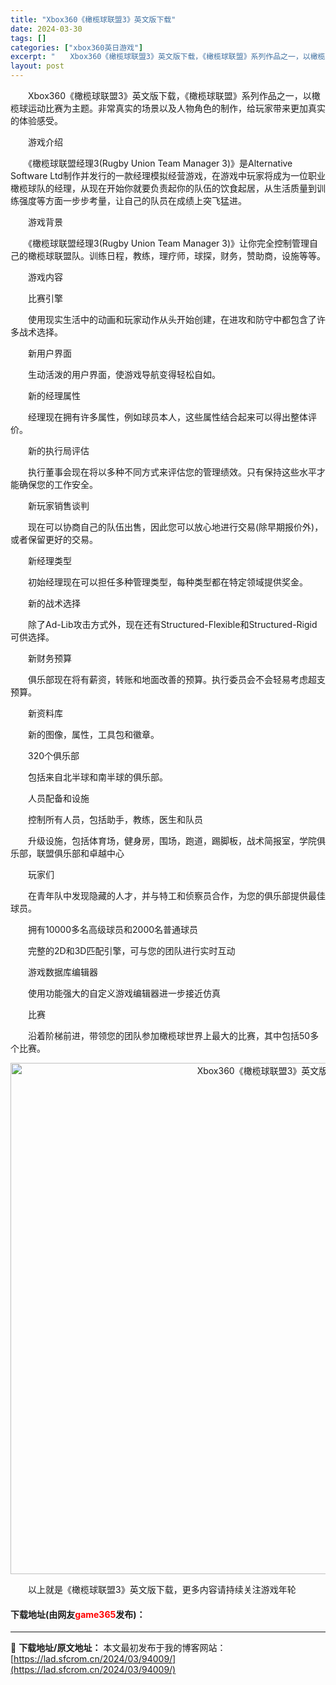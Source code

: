 ```yaml
---
title: "Xbox360《橄榄球联盟3》英文版下载"
date: 2024-03-30
tags: []
categories: ["xbox360英日游戏"]
excerpt: "　　Xbox360《橄榄球联盟3》英文版下载，《橄榄球联盟》系列作品之一，以橄榄球运动比赛为主题。非常真实的场景以及人物角色的制作，给玩家带来更加真实的体验感受。 　　游戏介绍 　　《橄榄球联盟经理3(Rugby Union Team Manager 3)》是Alternative Software&hellip;"
layout: post
---
```


 <p>　　Xbox360《橄榄球联盟3》英文版下载，《橄榄球联盟》系列作品之一，以橄榄球运动比赛为主题。非常真实的场景以及人物角色的制作，给玩家带来更加真实的体验感受。</p> <p>　　游戏介绍</p> <p>　　《橄榄球联盟经理3(Rugby Union Team Manager 3)》是Alternative Software Ltd制作并发行的一款经理模拟经营游戏，在游戏中玩家将成为一位职业橄榄球队的经理，从现在开始你就要负责起你的队伍的饮食起居，从生活质量到训练强度等方面一步步考量，让自己的队员在成绩上突飞猛进。</p> <p>　　游戏背景</p> <p>　　《橄榄球联盟经理3(Rugby Union Team Manager 3)》让你完全控制管理自己的橄榄球联盟队。训练日程，教练，理疗师，球探，财务，赞助商，设施等等。</p> <p>　　游戏内容</p> <p>　　比赛引擎</p> <p>　　使用现实生活中的动画和玩家动作从头开始创建，在进攻和防守中都包含了许多战术选择。</p> <p>　　新用户界面</p> <p>　　生动活泼的用户界面，使游戏导航变得轻松自如。</p> <p>　　新的经理属性</p> <p>　　经理现在拥有许多属性，例如球员本人，这些属性结合起来可以得出整体评价。</p> <p>　　新的执行局评估</p> <p>　　执行董事会现在将以多种不同方式来评估您的管理绩效。只有保持这些水平才能确保您的工作安全。</p> <p>　　新玩家销售谈判</p> <p>　　现在可以协商自己的队伍出售，因此您可以放心地进行交易(除早期报价外)，或者保留更好的交易。</p> <p>　　新经理类型</p> <p>　　初始经理现在可以担任多种管理类型，每种类型都在特定领域提供奖金。</p> <p>　　新的战术选择</p> <p>　　除了Ad-Lib攻击方式外，现在还有Structured-Flexible和Structured-Rigid可供选择。</p> <p>　　新财务预算</p> <p>　　俱乐部现在将有薪资，转账和地面改善的预算。执行委员会不会轻易考虑超支预算。</p> <p>　　新资料库</p> <p>　　新的图像，属性，工具包和徽章。</p> <p>　　320个俱乐部</p> <p>　　包括来自北半球和南半球的俱乐部。</p> <p>　　人员配备和设施</p> <p>　　控制所有人员，包括助手，教练，医生和队员</p> <p>　　升级设施，包括体育场，健身房，围场，跑道，踢脚板，战术简报室，学院俱乐部，联盟俱乐部和卓越中心</p> <p>　　玩家们</p> <p>　　在青年队中发现隐藏的人才，并与特工和侦察员合作，为您的俱乐部提供最佳球员。</p> <p>　　拥有10000多名高级球员和2000名普通球员</p> <p>　　完整的2D和3D匹配引擎，可与您的团队进行实时互动</p> <p>　　游戏数据库编辑器</p> <p>　　使用功能强大的自定义游戏编辑器进一步接近仿真</p> <p>　　比赛</p> <p>　　沿着阶梯前进，带领您的团队参加橄榄球世界上最大的比赛，其中包括50多个比赛。</p> <p align="center"><img align="" border="0" src="https://lad.sfcrom.cn/wp-content/uploads/2024/03/20240330_6607d5914493a.jpg" width="818" alt="Xbox360《橄榄球联盟3》英文版下载" /></p> <p>　　以上就是《橄榄球联盟3》英文版下载，更多内容请持续关注游戏年轮</p> <p><h4>下载地址(由网友<font color="red">game365</font>发布)：</h4></p> 

---
📖 **下载地址/原文地址：** 本文最初发布于我的博客网站：[https://lad.sfcrom.cn/2024/03/94009/](https://lad.sfcrom.cn/2024/03/94009/)
